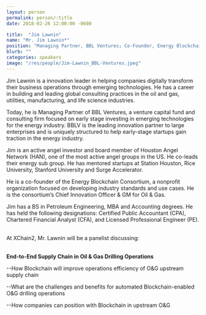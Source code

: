```yaml
---
layout: person
permalink: person/:title
date: 2018-02-26 12:00:00 -0600

title:  "Jim Lawnin"
name: "Mr. Jim Lawnin*"
position: "Managing Partner, BBL Ventures; Co-Founder, Energy Blockchain Consortium"
blurb: ""
categories: speakers
image: "/res/people/Jim-Lawnin_BBL-Ventures.jpeg"
---
```

Jim Lawnin is a innovation leader in helping companies digitally transform their business operations through emerging technologies. He has a career in building and leading global consulting practices in the oil and gas, utilities, manufacturing, and life science industries. 

Today, he is Managing Partner of BBL Ventures, a venture capital fund and consulting firm focused on early stage investing in emerging technologies for the energy industry. BBLV is the leading innovation partner to large enterprises and is uniquely structured to help early-stage startups gain traction in the energy industry. 

Jim is an active angel investor and board member of Houston Angel Network (HAN), one of the most active angel groups in the US. He co-leads their energy sub group. He has mentored startups at Station Houston, Rice University, Stanford University and Surge Accelerator. 

He is a co-founder of the Energy Blockchain Consortium, a nonprofit organization focused on developing industry standards and use cases. He is the consortium’s Chief Innovation Officer & GM for Oil & Gas. 

Jim has a BS in Petroleum Engineering, MBA and Accounting degrees. He has held the following designations: Certified Public Accountant (CPA), Chartered Financial Analyst (CFA), and Licensed Professional Engineer (PE).

<br>
At XChain2, Mr. Lawnin will be a panelist discussing:
<br>
<br>
<p><b>End-to-End Supply Chain in Oil & Gas Drilling Operations </b></p>

<p>--How Blockchain will improve operations efficiency of O&G upstream supply chain</p>
<p>--What are the challenges and benefits for automated Blockchain-enabled O&G drilling operations</p>
<p>--How companies can position with Blockchain in upstream O&G</p> 
